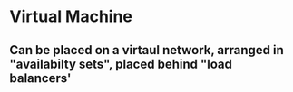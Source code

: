 # Virtual Machine
## Can be placed on a virtaul network, arranged in "availabilty sets", placed behind "load balancers'